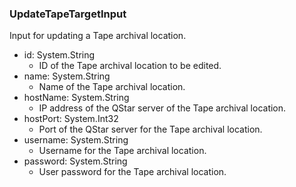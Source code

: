 ### UpdateTapeTargetInput
Input for updating a Tape archival location.

- id: System.String
  - ID of the Tape archival location to be edited.
- name: System.String
  - Name of the Tape archival location.
- hostName: System.String
  - IP address of the QStar server of the Tape archival location.
- hostPort: System.Int32
  - Port of the QStar server for the Tape archival location.
- username: System.String
  - Username for the Tape archival location.
- password: System.String
  - User password for the Tape archival location.
